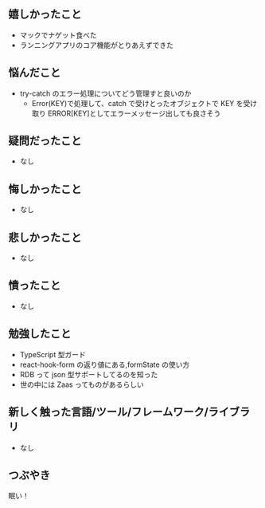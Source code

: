 ## 嬉しかったこと

- マックでナゲット食べた
- ランニングアプリのコア機能がとりあえずできた

## 悩んだこと

- try-catch のエラー処理についてどう管理すと良いのか
  - Error(KEY)で処理して、catch で受けとったオブジェクトで KEY を受け取り ERROR[KEY]としてエラーメッセージ出しても良さそう

## 疑問だったこと

- なし

## 悔しかったこと

- なし

## 悲しかったこと

- なし

## 憤ったこと

- なし

## 勉強したこと

- TypeScript 型ガード
- react-hook-form の返り値にある,formState の使い方
- RDB って json 型サポートしてるのを知った
- 世の中には Zaas ってものがあるらしい

## 新しく触った言語/ツール/フレームワーク/ライブラリ

- なし

## つぶやき

眠い！
